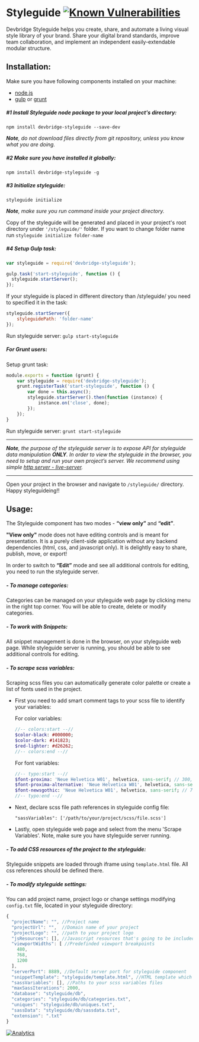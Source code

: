 Styleguide [![Known Vulnerabilities](https://snyk.io/test/github/devbridge/Styleguide/badge.svg)](https://snyk.io/test/github/devbridge/Styleguide)
===

Devbridge Styleguide helps you create, share, and automate a living visual style library of your brand. Share your digital brand standards, improve team collaboration, and implement an independent easily-extendable modular structure.

Installation:
---

Make sure you have following components installed on your machine:
- [node.js](https://nodejs.org/en/)
- [gulp](http://gulpjs.com/) or [grunt](http://gruntjs.com/)

##### #1 Install Styleguide node package to your local project's directory: #####
`npm install devbridge-styleguide --save-dev`

_**Note**, do not download files directly from git repository, unless you know what you are doing._

##### #2 Make sure you have installed it globally: #####
`npm install devbridge-styleguide -g`

##### #3 Initialize styleguide: #####
`styleguide initialize `

_**Note**, make sure you run command inside your project directory._

Copy of the styleguide will be generated and placed in your project's root directory under `'/styleguide/'` folder. If you want to change folder name run `styleguide initialize folder-name`

##### #4 Setup Gulp task: #####
```javascript
var styleguide = require('devbridge-styleguide');

gulp.task('start-styleguide', function () {
  styleguide.startServer();
});
````

If your styleguide is placed in different directory than /styleguide/ you need to specified it in the task:

```javascript
styleguide.startServer({
    styleguidePath: 'folder-name'
});
```

Run styleguide server: `gulp start-styleguide`


##### For Grunt users: #####

Setup grunt task:

```javascript
module.exports = function (grunt) {
	var styleguide = require('devbridge-styleguide');
	grunt.registerTask('start-styleguide', function () {
		var done = this.async();
		styleguide.startServer().then(function (instance) {
			instance.on('close', done);
		});
	});
}
```

Run styleguide server: `grunt start-styleguide`

***

_**Note**, the purpose of the styleguide server is to expose API for styleguide data manipulation **ONLY**. In order to view the styleguide in the browser, you need to setup and run your own project’s server. We recommend using simple [http server - live-server](https://www.npmjs.com/package/live-server)._

***

Open your project in the browser and navigate to `/styleguide/` directory. Happy styleguideing!!


Usage:
---

The Styleguide component has two modes - **“view only”** and **“edit”**.

**"View only"** mode does not have editing controls and is meant for presentation. It is a purely client-side application without any backend dependencies (html, css, and javascript only). It is delightly easy to share, publish, move, or export!

In order to switch to **“Edit”** mode and see all additional controls for editing, you need to run the styleguide server.

##### - To manage categories: #####
Categories can be managed on your styleguide web page by clicking menu in the right top corner. You will be able to create, delete or modify categories.

##### - To work with Snippets: #####
All snippet management is done in the browser, on your styleguide web page. While styleguide server is running, you should be able to see additional controls for editing.

##### - To scrape scss variables: #####
Scraping scss files you can automatically generate color palette or create a list of fonts used in the project.
* First you need to add smart comment tags to your scss file to identify your variables:

    For color variables:
    ```sass
    //-- colors:start --//
    $color-black: #000000;
    $color-dark: #141823;
    $red-lighter: #d26262;
    //-- colors:end --//
    ```

    For font variables:
    ```sass
    //-- typo:start --//
    $font-proxima: 'Neue Helvetica W01', helvetica, sans-serif; // 300, 700
    $font-proxima-alternative: 'Neue Helvetica W01', helvetica, sans-serif; // 400, 400 italic
    $font-newsgothic: 'Neue Helvetica W01', helvetica, sans-serif; // 700
    //-- typo:end --//
    ```

* Next, declare scss file path references in styleguide config file:

    `"sassVariables": ['/path/to/your/project/scss/file.scss']`

* Lastly, open styleguide web page and select from the menu 'Scrape Variables'. Note, make sure you have styleguide server running.


##### - To add CSS resources of the project to the styleguide: #####
Styleguide snippets are loaded through iframe using `template.html` file. All css references should be defined there.


##### - To modify styleguide settings: #####
You can add project name, project logo or change settings modifying `config.txt` file, located in your styleguide directory:
```javascript
{
  "projectName": "", //Project name
  "projectUrl": "",  //Domain name of your project
  "projectLogo": "", //path to your project logo
  "jsResources": [], //Javascript resources that's going to be included into the snippets
  "viewportWidths": [ //Predefinded viewport breakpoints
    480,
    768,
    1200
  ],
  "serverPort": 8889, //Default server port for styleguide component
  "snippetTemplate": "styleguide/template.html", //HTML template which will be used to wrap and show html snippets. Project CSS resources of the project should be placed in this template as well.
  "sassVariables": [], //Paths to your scss variables files
  "maxSassIterations": 2000,
  "database": "styleguide/db",
  "categories": "styleguide/db/categories.txt",
  "uniques": "styleguide/db/uniques.txt",
  "sassData": "styleguide/db/sassdata.txt",
  "extension": ".txt"
}
```

[![Analytics](https://ga-beacon.appspot.com/UA-73039601-2/Styleguide/readme)](https://github.com/igrigorik/ga-beacon)
